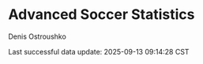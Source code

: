 # Advanced Soccer Statistics
Denis Ostroushko

<!-- gfm -->

Last successful data update: 2025-09-13 09:14:28 CST
